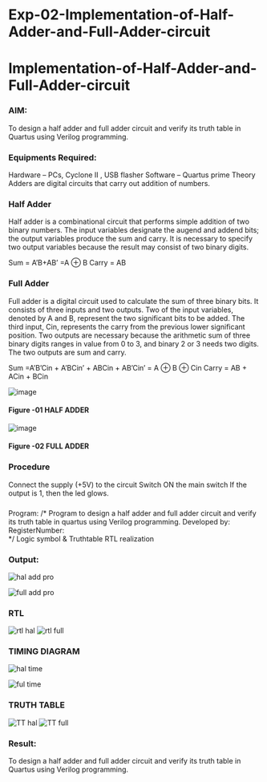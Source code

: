 # Exp-02-Implementation-of-Half-Adder-and-Full-Adder-circuit

# Implementation-of-Half-Adder-and-Full-Adder-circuit
### AIM:
To design a half adder and full adder circuit and verify its truth table in Quartus using Verilog programming.

### Equipments Required:
Hardware – PCs, Cyclone II , USB flasher
Software – Quartus prime
Theory
Adders are digital circuits that carry out addition of numbers.

### Half Adder
Half adder is a combinational circuit that performs simple addition of two binary numbers. The input variables designate the augend and addend bits; the output variables produce the sum and carry. It is necessary to specify two output variables because the result may consist of two binary digits.

Sum = A’B+AB’ =A ⊕ B Carry = AB

### Full Adder
Full adder is a digital circuit used to calculate the sum of three binary bits. It consists of three inputs and two outputs. Two of the input variables, denoted by A and B, represent the two significant bits to be added. The third input, Cin, represents the carry from the previous lower significant position. Two outputs are necessary because the arithmetic sum of three binary digits ranges in value from 0 to 3, and binary 2 or 3 needs two digits. The two outputs are sum and carry.

Sum =A’B’Cin + A’BCin’ + ABCin + AB’Cin’ = A ⊕ B ⊕ Cin Carry = AB + ACin + BCin

 ![image](https://user-images.githubusercontent.com/36288975/163552156-a13e5a56-c638-4110-97d9-8896907c8d25.png)

#### Figure -01 HALF ADDER 


![image](https://user-images.githubusercontent.com/36288975/163552057-b3547877-6d07-45b4-b7e0-bcfebfad9e1d.png)

#### Figure -02 FULL ADDER 

### Procedure

Connect the supply (+5V) to the circuit
Switch ON the main switch
If the output is 1, then the led glows.
### 
Program:
/*
Program to design a half adder and full adder circuit and verify its truth table in quartus using Verilog programming.
Developed by: 
RegisterNumber:  
*/
Logic symbol & Truthtable
RTL realization

### Output:
![hal add pro](https://github.com/AnbuSelvanS7/Exp-02-Implementation-of-Half-Adder-and-Full-Adder-circuit/assets/151528411/37403bd9-60f7-4416-b6e4-3db203790158)

![full add pro](https://github.com/AnbuSelvanS7/Exp-02-Implementation-of-Half-Adder-and-Full-Adder-circuit/assets/151528411/1a2c3164-9a14-48c1-a7fc-81b701f28567)


### RTL
![rtl hal](https://github.com/AnbuSelvanS7/Exp-02-Implementation-of-Half-Adder-and-Full-Adder-circuit/assets/151528411/c8bc5a81-669c-47b4-bfe3-276f6d9397c1)
![rtl full](https://github.com/AnbuSelvanS7/Exp-02-Implementation-of-Half-Adder-and-Full-Adder-circuit/assets/151528411/a420f00a-5c62-414b-96b2-536b600478ad)


### TIMING DIAGRAM
![hal time](https://github.com/AnbuSelvanS7/Exp-02-Implementation-of-Half-Adder-and-Full-Adder-circuit/assets/151528411/39c8c468-f82d-477f-b51f-b78baeadd1e4)

![ful time](https://github.com/AnbuSelvanS7/Exp-02-Implementation-of-Half-Adder-and-Full-Adder-circuit/assets/151528411/b883bd1b-d003-489f-b232-958e7f794403)

### TRUTH TABLE 
![TT hal](https://github.com/AnbuSelvanS7/Exp-02-Implementation-of-Half-Adder-and-Full-Adder-circuit/assets/151528411/7751ab31-a784-437a-8aa4-49689a6fecda)
![TT full](https://github.com/AnbuSelvanS7/Exp-02-Implementation-of-Half-Adder-and-Full-Adder-circuit/assets/151528411/10fe06fa-0663-4f5d-b356-5ca7d61ecb3e)



### Result:
To design a half adder and full adder circuit and verify its truth table in Quartus using Verilog programming.
